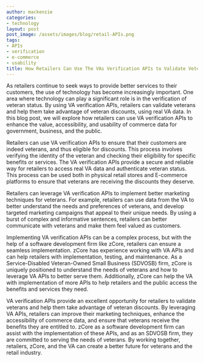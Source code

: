 ```yaml
---
author: mackenzie
categories:
- technology
layout: post
post_image: /assets/images/blog/retail-APIs.png
tags:
- APIs
- verification
- e-commerce
- usability
title: How Retailers Can Use The VAs Verification APIs to Validate Veterans
---
```


As retailers continue to seek ways to provide better services to their customers, the use of technology has become increasingly important. One area where technology can play a significant role is in the verification of veteran status. By using VA verification APIs, retailers can validate veterans and help them take advantage of veteran discounts, using real VA data. In this blog post, we will explore how retailers can use VA verification APIs to enhance the value, accessibility, and usability of commerce data for government, business, and the public.

Retailers can use VA verification APIs to ensure that their customers are indeed veterans, and thus eligible for discounts. This process involves verifying the identity of the veteran and checking their eligibility for specific benefits or services. The VA verification APIs provide a secure and reliable way for retailers to access real VA data and authenticate veteran status. This process can be used both in physical retail stores and E-commerce platforms to ensure that veterans are receiving the discounts they deserve.

Retailers can leverage VA verification APIs to implement better marketing techniques for veterans. For example, retailers can use data from the VA to better understand the needs and preferences of veterans, and develop targeted marketing campaigns that appeal to their unique needs. By using a burst of complex and informative sentences, retailers can better communicate with veterans and make them feel valued as customers.

Implementing VA verification APIs can be a complex process, but with the help of a software development firm like zCore, retailers can ensure a seamless implementation. zCore has experience working with VA APIs and can help retailers with implementation, testing, and maintenance. As a Service-Disabled Veteran-Owned Small Business (SDVOSB) firm, zCore is uniquely positioned to understand the needs of veterans and how to leverage VA APIs to better serve them. Additionally, zCore can help the VA with implementation of more APIs to help retailers and the public access the benefits and services they need.

VA verification APIs provide an excellent opportunity for retailers to validate veterans and help them take advantage of veteran discounts. By leveraging VA APIs, retailers can improve their marketing techniques, enhance the accessibility of commerce data, and ensure that veterans receive the benefits they are entitled to. zCore as a software development firm can assist with the implementation of these APIs, and as an SDVOSB firm, they are committed to serving the needs of veterans. By working together, retailers, zCore, and the VA can create a better future for veterans and the retail industry.